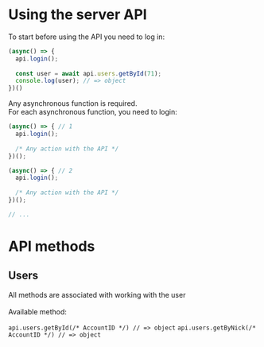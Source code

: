 # Using the server API
To start before using the API you need to log in:
```js
(async() => {
  api.login();
  
  const user = await api.users.getById(71);
  console.log(user); // => object
})()
```
Any asynchronous function is required.</br>
For each asynchronous function, you need to login:
```js
(async() => { // 1
  api.login();
  
  /* Any action with the API */
})();

(async() => { // 2
  api.login();
  
  /* Any action with the API */
})();

// ...
```
# API methods
## Users
All methods are associated with working with the user</br></br>
Available method:

```api.users.getById(/* AccountID */) // => object```
```api.users.getByNick(/* AccountID */) // => object```
